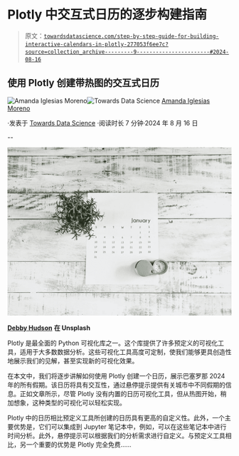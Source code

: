 # Plotly 中交互式日历的逐步构建指南

> 原文：[`towardsdatascience.com/step-by-step-guide-for-building-interactive-calendars-in-plotly-277053f6ee7c?source=collection_archive---------9-----------------------#2024-08-16`](https://towardsdatascience.com/step-by-step-guide-for-building-interactive-calendars-in-plotly-277053f6ee7c?source=collection_archive---------9-----------------------#2024-08-16)

## 使用 Plotly 创建带热图的交互式日历

[](https://amandaiglesiasmoreno.medium.com/?source=post_page---byline--277053f6ee7c--------------------------------)![Amanda Iglesias Moreno](https://amandaiglesiasmoreno.medium.com/?source=post_page---byline--277053f6ee7c--------------------------------)[](https://towardsdatascience.com/?source=post_page---byline--277053f6ee7c--------------------------------)![Towards Data Science](https://towardsdatascience.com/?source=post_page---byline--277053f6ee7c--------------------------------) [Amanda Iglesias Moreno](https://amandaiglesiasmoreno.medium.com/?source=post_page---byline--277053f6ee7c--------------------------------)

·发表于 [Towards Data Science](https://towardsdatascience.com/?source=post_page---byline--277053f6ee7c--------------------------------) ·阅读时长 7 分钟·2024 年 8 月 16 日

--

![](img/f2a5033f07429bdc68baacb410c05865.png)

[**Debby Hudson**](https://unsplash.com/es/@hudsoncrafted) **在 Unsplash**

Plotly 是最全面的 Python 可视化库之一。这个库提供了许多预定义的可视化工具，适用于大多数数据分析。这些可视化工具高度可定制，使我们能够更具创造性地展示我们的见解，甚至实现新的可视化效果。

在本文中，我们将逐步讲解如何使用 Plotly 创建一个日历，展示巴塞罗那 2024 年的所有假期。该日历将具有交互性，通过悬停提示提供有关城市中不同假期的信息。正如文章所示，尽管 Plotly 没有内置的日历可视化工具，但从热图开始，稍加想象，这种类型的可视化可以轻松实现。

Plotly 中的日历相比预定义工具所创建的日历具有更高的自定义性。此外，一个主要优势是，它们可以集成到 Jupyter 笔记本中，例如，可以在这些笔记本中进行时间分析。此外，悬停提示可以根据我们的分析需求进行自定义。与预定义工具相比，另一个重要的优势是 Plotly 完全免费……
